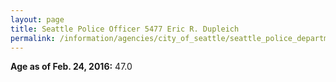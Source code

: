 ```yaml
---
layout: page
title: Seattle Police Officer 5477 Eric R. Dupleich
permalink: /information/agencies/city_of_seattle/seattle_police_department/copbook/5477/
---
```


**Age as of Feb. 24, 2016:** 47.0
